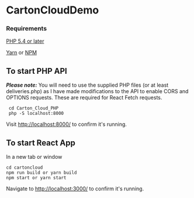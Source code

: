 # CartonCloudDemo
### Requirements
[PHP 5.4 or later](http://php.net/manual/en/install.php)

[Yarn](https://yarnpkg.com/lang/en/docs/install/) or [NPM](https://docs.npmjs.com/cli/install)

## To start PHP API
**_Please note:_** You will need to use the supplied PHP files (or at least deliveries.php) as I have made modifications to the API to enable CORS and OPTIONS requests.  These are required for React Fetch requests.
```
 cd Carton_Cloud_PHP
 php -S localhost:8000
```
Visit [http://localhost:8000/](http://localhost:8000/) to confirm it's running.

## To start React App
In a new tab or window
```
cd cartoncloud
npm run build or yarn build
npm start or yarn start

```
Navigate to [http://localhost:3000/](http://localhost:3000) to confirm it's running.
